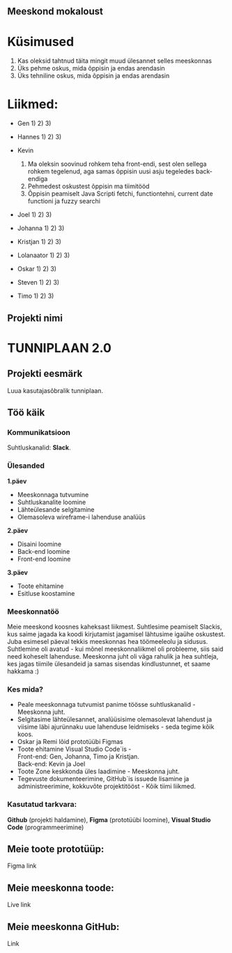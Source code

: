 ## Meeskond mokaloust

# Küsimused

 1) Kas oleksid tahtnud täita mingit muud ülesannet selles meeskonnas
 2) Üks pehme oskus, mida õppisin ja endas arendasin
 3) Üks tehniline oskus, mida õppisin ja endas arendasin


# Liikmed:

- Gen
  1)
  2)
  3)
  
- Hannes
  1)
  2)
  3)
  
- Kevin
  1)  Ma oleksin soovinud rohkem teha front-endi, sest olen sellega rohkem tegelenud, aga samas õppisin uusi asju tegeledes back-endiga
  2)  Pehmedest oskustest õppisin ma tiimitööd
  3)  Õppisin peamiselt Java Scripti fetchi, functiontehni, current date functioni ja fuzzy searchi
  
- Joel
  1)
  2)
  3)
  
- Johanna
  1)
  2)
  3)
  
- Kristjan
  1)
  2)
  3)
  
- Lolanaator
  1)
  2)
  3)
  
- Oskar
  1)
  2)
  3)
  
- Steven
  1)
  2)
  3)
  
- Timo
  1)
  2)
  3)
  
## Projekti nimi
# TUNNIPLAAN 2.0
## Projekti eesmärk
Luua kasutajasõbralik tunniplaan.
## Töö käik
### Kommunikatsioon
Suhtluskanalid: **Slack**.
### Ülesanded
**1.päev**
- Meeskonnaga tutvumine
- Suhtluskanalite loomine
- Lähteülesande selgitamine
- Olemasoleva wireframe-i lahenduse analüüs <br>

**2.päev**
- Disaini loomine
- Back-end loomine
- Front-end loomine <br>

**3.päev**
- Toote ehitamine
- Esitluse koostamine
### Meeskonnatöö
Meie meeskond koosnes kaheksast liikmest. Suhtlesime peamiselt Slackis, kus saime jagada ka koodi kirjutamist jagamisel lähtusime igaühe oskustest.
Juba esimesel päeval tekkis meeskonnas hea töömeeleolu ja sidusus. Suhtlemine oli avatud - kui mõnel meeskonnaliikmel oli probleeme, siis said need koheselt lahenduse. Meeskonna juht oli väga rahulik ja hea suhtleja, kes jagas tiimile ülesandeid ja samas sisendas kindlustunnet, et saame hakkama :)
### Kes mida?
- Peale meeskonnaga tutvumist panime töösse suhtluskanalid - Meeskonna juht.
- Selgitasime lähteülesannet, analüüsisime olemasolevat lahendust ja viisime läbi ajurünnaku uue lahenduse leidmiseks - seda tegime kõik koos.
- Oskar ja Remi lõid prototüübi Figmas
- Toote ehitamine Visual Studio Code´is - <br>Front-end: Gen, Johanna, Timo ja Kristjan.<br> Back-end: Kevin ja Joel
- Toote Zone keskkonda üles laadimine - Meeskonna juht.
- Tegevuste dokumenteerimine, GitHub´is issuede lisamine ja administreerimine, kokkuvõte projektitööst - Kõik tiimi liikmed.
### Kasutatud tarkvara:
**Github** (projekti haldamine), **Figma** (prototüübi loomine), **Visual Studio Code** (programmeerimine)
## Meie toote prototüüp:
Figma link
## Meie meeskonna toode:
Live link
## Meie meeskonna GitHub:
Link
